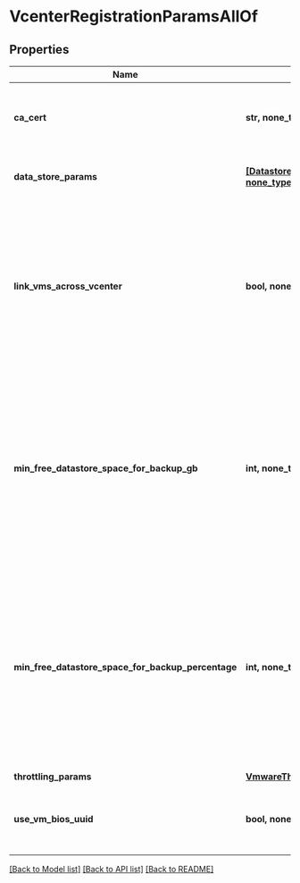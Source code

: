 # VcenterRegistrationParamsAllOf


## Properties
Name | Type | Description | Notes
------------ | ------------- | ------------- | -------------
**ca_cert** | **str, none_type** | Specifies the CA certificate to enable SSL communication between host and cluster. | [optional] 
**data_store_params** | [**[DatastoreParams], none_type**](DatastoreParams.md) | Specifies datastore specific parameters. | [optional] 
**link_vms_across_vcenter** | **bool, none_type** | Specifies if the VM linking feature is enabled for the VCenter. If enabled, migrated VMs present in the VCenter which earlier belonged to some other VCenter will be linked during EH refresh. | [optional] 
**min_free_datastore_space_for_backup_gb** | **int, none_type** | Specifies the minimum free space (in GB) expected to be available in the datastore where the virtual disks of the VM being backed up reside. If the space available is lower than the specified value, backup will be aborted. | [optional] 
**min_free_datastore_space_for_backup_percentage** | **int, none_type** | Specifies the minimum free space (in percentage) expected to be available in the datastore where the virtual disks of the VM being backed up reside. If the space available is lower than the specified value, backup will be aborted. | [optional] 
**throttling_params** | [**VmwareThrottlingParams**](VmwareThrottlingParams.md) |  | [optional] 
**use_vm_bios_uuid** | **bool, none_type** | Specifies to use VM BIOS UUID to track virtual machines in the host. | [optional] 

[[Back to Model list]](../README.md#documentation-for-models) [[Back to API list]](../README.md#documentation-for-api-endpoints) [[Back to README]](../README.md)


